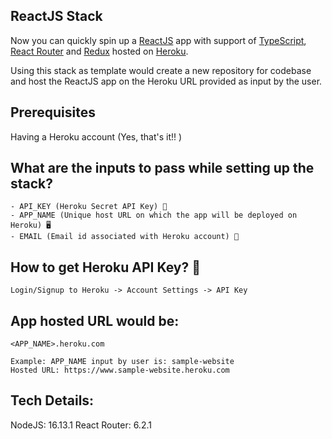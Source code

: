 ## ReactJS Stack
Now you can quickly spin up a [ReactJS](https://reactjs.org/docs/getting-started.html) app with support of [TypeScript](https://www.typescriptlang.org/), [React Router](https://reactrouter.com/) and [Redux](https://redux.js.org/) hosted on [Heroku](https://www.heroku.com).

Using this stack as template would create a new repository for codebase and host the ReactJS app on the Heroku URL provided as input by the user.

## Prerequisites
Having a Heroku account (Yes, that's it!! )

## What are the inputs to pass while setting up the stack?
```
- API_KEY (Heroku Secret API Key) 🤫
- APP_NAME (Unique host URL on which the app will be deployed on Heroku) 🖥
- EMAIL (Email id associated with Heroku account) 📧
```

## How to get Heroku API Key? 🔑
```
Login/Signup to Heroku -> Account Settings -> API Key
```

## App hosted URL would be:
```
<APP_NAME>.heroku.com

Example: APP_NAME input by user is: sample-website
Hosted URL: https://www.sample-website.heroku.com
```

## Tech Details:
NodeJS: 16.13.1
React Router: 6.2.1
